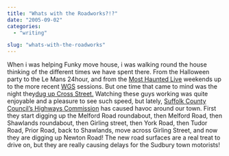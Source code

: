 ```yaml
---
title: "Whats with the Roadworks?!?"
date: "2005-09-02"
categories:
  - "writing"

slug: "whats-with-the-roadworks"
---
```


<!-- ![Roadworks](/images/roadwork_rdax_112x100.gif-thumb_140_105.gif)   -->
When i was helping Funky move house, i was walking round the house thinking of the different times we have spent there. From the Halloween party to the Le Mans 24hour, and from the [Most Haunted Live](https://www.livingtv.co.uk/mosthauntedlive/) weekends up to the more recent [WGS](https://adamchamberlin.info) sessions. But one time that came to mind was the night they[dug up Cross Street.](https://adamchamberlin.info/2005/04/03/triple-time-pay-for-road-workers/) Watching these guys working was quite enjoyable and a pleasure to see such speed, but lately, [Suffolk County Council’s Highways Commission](https://www.suffolkcc.gov.uk/e-and-t/Guide_to_Services/ses.html) has caused havoc around our town. First they start digging up the Melford Road roundabout, then Melford Road, then Shawlands roundabout, then Girling street, then York Road, then Tudor Road, Prior Road, back to Shawlands, move across Girling Street, and now they are digging up Newton Road! The new road surfaces are a real treat to drive on, but they are really causing delays for the Sudbury town motorists!

